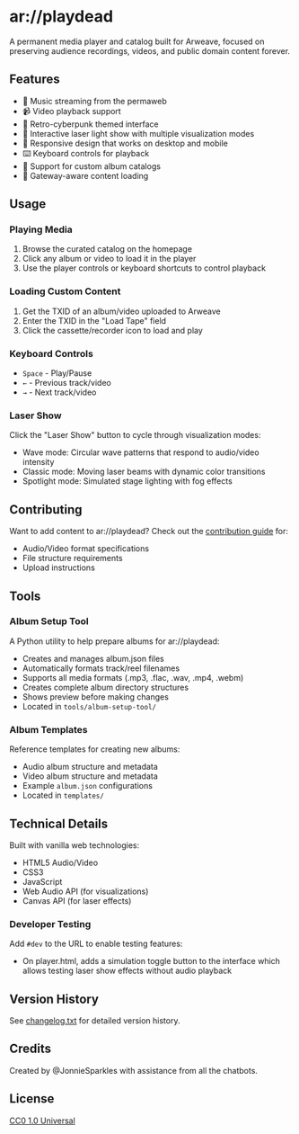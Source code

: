# ar://playdead

A permanent media player and catalog built for Arweave, focused on preserving audience recordings, videos, and public domain content forever.

## Features

- 🎵 Music streaming from the permaweb
- 📹 Video playback support
- 🎨 Retro-cyberpunk themed interface
- 🌈 Interactive laser light show with multiple visualization modes
- 📱 Responsive design that works on desktop and mobile
- ⌨️ Keyboard controls for playback
- 🎼 Support for custom album catalogs
- 🔄 Gateway-aware content loading

## Usage

### Playing Media
1. Browse the curated catalog on the homepage
2. Click any album or video to load it in the player
3. Use the player controls or keyboard shortcuts to control playback

### Loading Custom Content
1. Get the TXID of an album/video uploaded to Arweave
2. Enter the TXID in the "Load Tape" field
3. Click the cassette/recorder icon to load and play

### Keyboard Controls
- `Space` - Play/Pause
- `←` - Previous track/video
- `→` - Next track/video

### Laser Show
Click the "Laser Show" button to cycle through visualization modes:
- Wave mode: Circular wave patterns that respond to audio/video intensity
- Classic mode: Moving laser beams with dynamic color transitions
- Spotlight mode: Simulated stage lighting with fog effects

## Contributing

Want to add content to ar://playdead? Check out the [contribution guide](contribute.html) for:
- Audio/Video format specifications
- File structure requirements
- Upload instructions

## Tools

### Album Setup Tool
A Python utility to help prepare albums for ar://playdead:
- Creates and manages album.json files
- Automatically formats track/reel filenames
- Supports all media formats (.mp3, .flac, .wav, .mp4, .webm)
- Creates complete album directory structures
- Shows preview before making changes
- Located in `tools/album-setup-tool/`

### Album Templates
Reference templates for creating new albums:
- Audio album structure and metadata
- Video album structure and metadata
- Example `album.json` configurations
- Located in `templates/`

## Technical Details

Built with vanilla web technologies:
- HTML5 Audio/Video
- CSS3
- JavaScript
- Web Audio API (for visualizations)
- Canvas API (for laser effects)

### Developer Testing

Add `#dev` to the URL to enable testing features:
- On player.html, adds a simulation toggle button to the interface which allows testing laser show effects without audio playback

## Version History

See [changelog.txt](changelog.txt) for detailed version history.

## Credits

Created by @JonnieSparkles with assistance from all the chatbots.

## License

[CC0 1.0 Universal](LICENSE) 